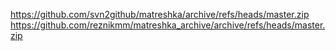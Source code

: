 https://github.com/svn2github/matreshka/archive/refs/heads/master.zip
https://github.com/reznikmm/matreshka_archive/archive/refs/heads/master.zip
